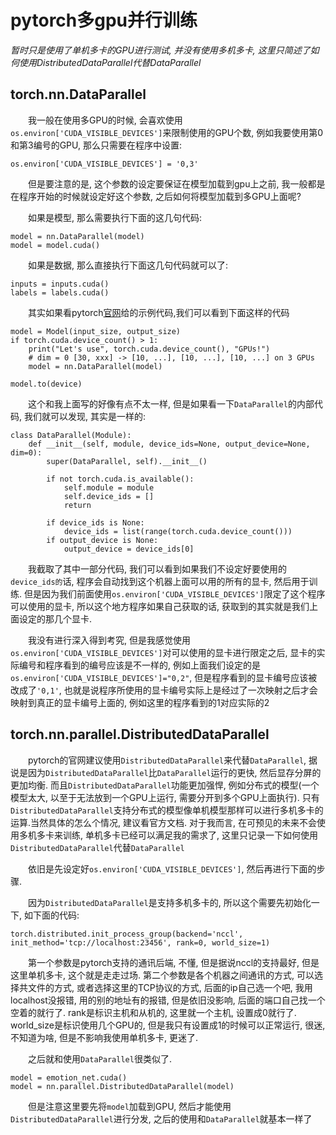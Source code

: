 
# pytorch多gpu并行训练

*暂时只是使用了单机多卡的GPU进行测试, 并没有使用多机多卡, 这里只简述了如何使用DistributedDataParallel代替DataParallel*

## torch.nn.DataParallel

&emsp;&emsp;我一般在使用多GPU的时候, 会喜欢使用`os.environ['CUDA_VISIBLE_DEVICES']`来限制使用的GPU个数, 例如我要使用第0和第3编号的GPU, 那么只需要在程序中设置:

```
os.environ['CUDA_VISIBLE_DEVICES'] = '0,3'
```

&emsp;&emsp;但是要注意的是, 这个参数的设定要保证在模型加载到gpu上之前, 我一般都是在程序开始的时候就设定好这个参数, 之后如何将模型加载到多GPU上面呢?

&emsp;&emsp;如果是模型, 那么需要执行下面的这几句代码:

```
model = nn.DataParallel(model)
model = model.cuda()
```

&emsp;&emsp;如果是数据, 那么直接执行下面这几句代码就可以了:

```
inputs = inputs.cuda()
labels = labels.cuda()
```

&emsp;&emsp;其实如果看pytorch<a href
='https://pytorch.org/tutorials/beginner/blitz/data_parallel_tutorial.html' traget="_blank">官网</a>给的示例代码,我们可以看到下面这样的代码

```
model = Model(input_size, output_size)
if torch.cuda.device_count() > 1:
    print("Let's use", torch.cuda.device_count(), "GPUs!")
    # dim = 0 [30, xxx] -> [10, ...], [10, ...], [10, ...] on 3 GPUs
    model = nn.DataParallel(model)

model.to(device)
```

&emsp;&emsp;这个和我上面写的好像有点不太一样, 但是如果看一下`DataParallel`的内部代码, 我们就可以发现, 其实是一样的:

```
class DataParallel(Module):
    def __init__(self, module, device_ids=None, output_device=None, dim=0):
        super(DataParallel, self).__init__()

        if not torch.cuda.is_available():
            self.module = module
            self.device_ids = []
            return

        if device_ids is None:
            device_ids = list(range(torch.cuda.device_count()))
        if output_device is None:
            output_device = device_ids[0]
```

&emsp;&emsp;我截取了其中一部分代码, 我们可以看到如果我们不设定好要使用的`device_ids的`话, 程序会自动找到这个机器上面可以用的所有的显卡, 然后用于训练. 但是因为我们前面使用`os.environ['CUDA_VISIBLE_DEVICES']`限定了这个程序可以使用的显卡, 所以这个地方程序如果自己获取的话, 获取到的其实就是我们上面设定的那几个显卡.

&emsp;&emsp;我没有进行深入得到考究, 但是我感觉使用`os.environ['CUDA_VISIBLE_DEVICES']`对可以使用的显卡进行限定之后, 显卡的实际编号和程序看到的编号应该是不一样的, 例如上面我们设定的是`os.environ['CUDA_VISIBLE_DEVICES']="0,2"`, 但是程序看到的显卡编号应该被改成了```'0,1'```, 也就是说程序所使用的显卡编号实际上是经过了一次映射之后才会映射到真正的显卡编号上面的, 例如这里的程序看到的1对应实际的2

## torch.nn.parallel.DistributedDataParallel

&emsp;&emsp;pytorch的官网建议使用`DistributedDataParallel`来代替`DataParallel`, 据说是因为`DistributedDataParallel`比`DataParallel`运行的更快, 然后显存分屏的更加均衡. 而且`DistributedDataParallel`功能更加强悍, 例如分布式的模型(一个模型太大, 以至于无法放到一个GPU上运行, 需要分开到多个GPU上面执行). 只有`DistributedDataParallel`支持分布式的模型像单机模型那样可以进行多机多卡的运算.当然具体的怎么个情况, 建议看官方文档. 对于我而言, 在可预见的未来不会使用多机多卡来训练, 单机多卡已经可以满足我的需求了, 这里只记录一下如何使用`DistributedDataParallel`代替`DataParallel`

&emsp;&emsp;依旧是先设定好`os.environ['CUDA_VISIBLE_DEVICES']`, 然后再进行下面的步骤.

&emsp;&emsp;因为`DistributedDataParallel`是支持多机多卡的, 所以这个需要先初始化一下, 如下面的代码:

```
torch.distributed.init_process_group(backend='nccl', init_method='tcp://localhost:23456', rank=0, world_size=1)
```

&emsp;&emsp;第一个参数是pytorch支持的通讯后端, 不懂, 但是据说nccl的支持最好, 但是这里单机多卡, 这个就是走走过场. 第二个参数是各个机器之间通讯的方式, 可以选择共文件的方式, 或者选择这里的TCP协议的方式, 后面的ip自己选一个吧, 我用localhost没报错, 用的别的地址有的报错, 但是依旧没影响, 后面的端口自己找一个空着的就行了. rank是标识主机和从机的, 这里就一个主机, 设置成0就行了. world_size是标识使用几个GPU的, 但是我只有设置成1的时候可以正常运行, 很迷, 不知道为啥, 但是不影响我使用单机多卡, 更迷了.

&emsp;&emsp;之后就和使用`DataParallel`很类似了.

```
model = emotion_net.cuda()
model = nn.parallel.DistributedDataParallel(model)
```

&emsp;&emsp;但是注意这里要先将`model`加载到GPU, 然后才能使用`DistributedDataParallel`进行分发, 之后的使用和`DataParallel`就基本一样了